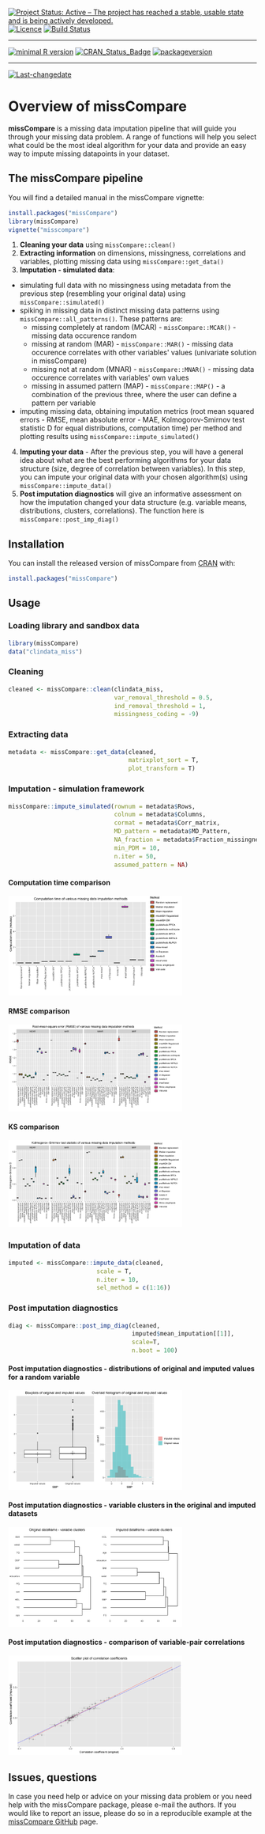 <!-- rmarkdown v1 -->

[![Project Status: Active – The project has reached a stable, usable state and is being actively developed.](https://www.repostatus.org/badges/latest/active.svg)](https://www.repostatus.org/#active)
[![Licence](https://img.shields.io/github/license/mashape/apistatus.svg)](http://choosealicense.com/licenses/mit/)
[![Build Status](https://travis-ci.com/Tirgit/missCompare.svg?branch=master)](https://travis-ci.com/Tirgit/missCompare)
 
---
 
[![minimal R version](https://img.shields.io/badge/R%3E%3D-3.5.0-6666ff.svg)](https://cran.r-project.org/)
[![CRAN_Status_Badge](http://www.r-pkg.org/badges/version/missCompare)](https://cran.r-project.org/package=missCompare)
[![packageversion](https://img.shields.io/badge/Package%20version-1.0.0-orange.svg?style=flat-square)](commits/master)
 
---
 
[![Last-changedate](https://img.shields.io/badge/last%20change-2019--01--24-yellowgreen.svg)](/commits/master)

<!-- README.md is generated from README.Rmd. Please edit that file -->



# Overview of missCompare

**missCompare** is a missing data imputation pipeline that will guide you through your missing data problem. A range of functions will help you select what could be the most ideal algorithm for your data and provide an easy way to impute missing datapoints in your dataset.    

## The missCompare pipeline

You will find a detailed manual in the missCompare vignette:

```r
install.packages("missCompare")
library(missCompare)
vignette("misscompare")
```

1. **Cleaning your data** using `missCompare::clean()`
2. **Extracting information** on dimensions, missingness, correlations and variables, plotting
missing data using `missCompare::get_data()`
3. **Imputation - simulated data**:
  + simulating full data with no missingness using metadata from the previous step (resembling your original data) using `missCompare::simulated()`
  + spiking in missing data in distinct missing data patterns using `missCompare::all_patterns()`. These patterns are:
    + missing completely at random (MCAR) - `missCompare::MCAR()` - missing data occurence random
    + missing at random (MAR) - `missCompare::MAR()` - missing data occurence correlates with other variables' values (univariate solution in missCompare)
    + missing not at random (MNAR) - `missCompare::MNAR()` - missing data occurence correlates with variables' own values
    + missing in assumed pattern (MAP) - `missCompare::MAP()` - a combination of the previous three, where the user can define a pattern per variable
  + imputing missing data, obtaining imputation metrics (root mean squared errors - RMSE, mean absolute error - MAE, Kolmogorov-Smirnov test statistic D for equal distributions, computation time) per method and plotting results using `missCompare::impute_simulated()`
4. **Imputing your data** -  After the previous step, you will have a general idea about what are the best performing algorithms for your data structure (size, degree of correlation between variables). In this step, you can impute your original data with your chosen algorithm(s) using `missCompare::impute_data()`
5. **Post imputation diagnostics** will give an informative assessment on how the imputation changed your data structure (e.g. variable means, distributions, clusters, correlations). The function here is `missCompare::post_imp_diag()`

## Installation

You can install the released version of missCompare from [CRAN](https://CRAN.R-project.org) with:

``` r
install.packages("missCompare")
```

## Usage

### Loading library and sandbox data

```r
library(missCompare)
data("clindata_miss")
```

### Cleaning

```r
cleaned <- missCompare::clean(clindata_miss,
                              var_removal_threshold = 0.5, 
                              ind_removal_threshold = 1,
                              missingness_coding = -9)
```

### Extracting data

```r
metadata <- missCompare::get_data(cleaned,
                                  matrixplot_sort = T,
                                  plot_transform = T)
```

### Imputation - simulation framework

```r
missCompare::impute_simulated(rownum = metadata$Rows,
                              colnum = metadata$Columns, 
                              cormat = metadata$Corr_matrix,
                              MD_pattern = metadata$MD_Pattern,
                              NA_fraction = metadata$Fraction_missingness,
                              min_PDM = 10,
                              n.iter = 50, 
                              assumed_pattern = NA)
```

#### Computation time comparison
<img src="./man/figures/Plot_TIME.png" width = "70%"/>


#### RMSE comparison
<img src="./man/figures/Plot_RMSE.png" width = "70%"/>


#### KS comparison
<img src="./man/figures/Plot_KS.png" width = "70%"/>


### Imputation of data

```r
imputed <- missCompare::impute_data(cleaned, 
                         scale = T, 
                         n.iter = 10, 
                         sel_method = c(1:16))
```
                         
### Post imputation diagnostics

```r
diag <- missCompare::post_imp_diag(cleaned,
                                   imputed$mean_imputation[[1]],
                                   scale=T, 
                                   n.boot = 100)
```

#### Post imputation diagnostics - distributions of original and imputed values for a random variable
<img src="./man/figures/pid_comp.png" width = "70%"/>

#### Post imputation diagnostics - variable clusters in the original and imputed datasets
<img src="./man/figures/pid_clust.png" width = "70%"/>

#### Post imputation diagnostics - comparison of variable-pair correlations
<img src="./man/figures/pid_correlation.png" width = "70%"/>



## Issues, questions

In case you need help or advice on your missing data problem or you need help with the missCompare package, please e-mail the authors. If you would like to report an issue, please do so in a reproducible example at the [missCompare GitHub](https://github.com/Tirgit/missCompare/issues) page.


